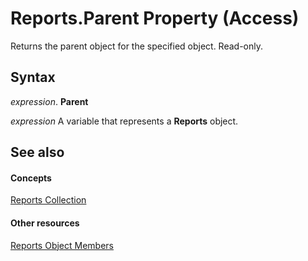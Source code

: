 
# Reports.Parent Property (Access)

Returns the parent object for the specified object. Read-only.


## Syntax

 _expression_. **Parent**

 _expression_ A variable that represents a **Reports** object.


## See also


#### Concepts


[Reports Collection](37c5f55e-3c3a-6140-d305-7e8118d9d2b1.md)
#### Other resources


[Reports Object Members](9bdc4d2f-e2ab-5b16-b542-b507da623706.md)
